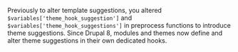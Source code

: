 Previously to alter template suggestions, you altered `$variables['theme_hook_suggestion']` and `$variables['theme_hook_suggestions']` in preprocess functions to introduce theme suggestions. Since Drupal 8, modules and themes now define and alter theme suggestions in their own dedicated hooks.